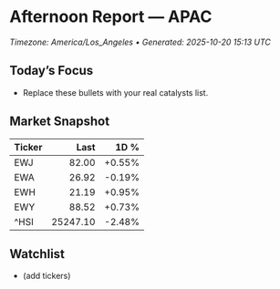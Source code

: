 # Afternoon Report — APAC
_Timezone: America/Los_Angeles • Generated: 2025-10-20 15:13 UTC_

## Today’s Focus
- Replace these bullets with your real catalysts list.

## Market Snapshot
| Ticker | Last | 1D % |
|---|---:|---:|
| EWJ | 82.00 | +0.55% |
| EWA | 26.92 | -0.19% |
| EWH | 21.19 | +0.95% |
| EWY | 88.52 | +0.73% |
| ^HSI | 25247.10 | -2.48% |

## Watchlist
- (add tickers)
